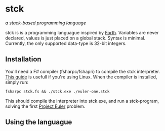 stck
====
_a stack-based programming language_

stck is is a programming languague inspired by [Forth](https://en.wikipedia.org/wiki/Forth_(programming_language)). Variables are never declared, values is just placed on a global stack. Syntax is minimal. Currently, the only supported data-type is 32-bit integers.

Installation
------------

You'll need a F# compiler (fsharpc/fshapri) to compile the stck interpreter. [This guide](http://fsharp.org/use/linux/) is usefull if you're using Linux. When the compiler is installed, simply run:

    fsharpc stck.fs && ./stck.exe ./euler-one.stck

This should compile the interpreter into stck.exe, and run a stck-program, solving the first [Project Euler](https://projecteuler.net/) problem.

Using the languague
-------------------
